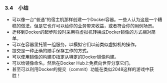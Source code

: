 ### 3.4　小结

+ 可以像一台“普通”的宿主机那样创建一个Docker容器。一些人认为这是一个糟糕的做法，但是它也许可以给你的业务带来收益，或者符合你的用例场景。
+ 迁移到Docker的起步阶段时采用将虚拟机转换成Docker镜像的方式相对简单。
+ 可以在容器里托管一组服务，以模拟它们以前类似虚拟机的操作。
+ 提交是一种正确的随手保存工作的方式。
+ 可以使用镜像的构建ID指定从特定的Docker镜像构建。
+ 可以给镜像命名，然后在Docker Hub上免费向世界分享它们。
+ 甚至可以利用Docker的提交（commit）功能在类似2048这样的游戏中获胜！



